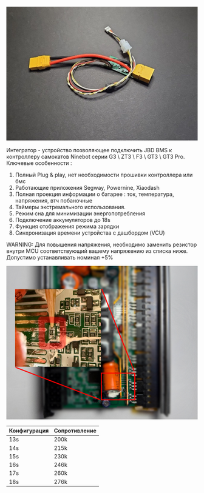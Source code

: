 ![Integrator](img/integrator.jpg)

Интегратор - устройство позволяющее подключить JBD BMS к  контроллеру самокатов Ninebot серии G3 \ ZT3 \ F3 \ GT3 \ GT3 Pro. 
Ключевые особенности :
1. Полный Plug & play, нет необходимости прошивки контроллера или бмс
2. Работающие приложения Segway, Powernine, Xiaodash
3. Полная проекция информации о батарее : ток, температура, напряжения, втч побаночные
4. Таймеры экстремального использования.
5. Режим сна для минимизации энергопотребления
6. Подключение аккумуляторов до 18s
7. Функция отображения режима зарядки
8. Синхронизация времени устройства с дашбордом (VCU)


WARNING: Для повышения напряжения, необходимо заменить резистор внутри MCU соответствующий вашему напряжению из списка ниже. Допустимо устанавливать номинал +5%


![Placement](img/placement.png)

| Конфигурация | Сопротивление |
| ------------ | ------------- |
| 13s          | 200k          |
| 14s          | 215k          |
| 15s          | 230k          |
| 16s          | 246k          |
| 17s          | 260k          |
| 18s          | 276k          |


